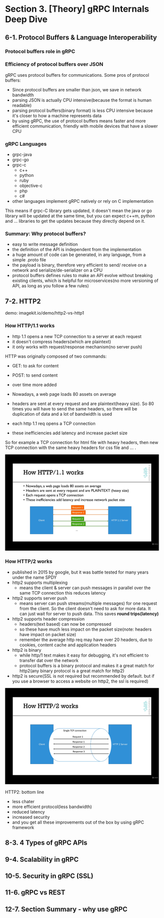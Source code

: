 # Section 3. [Theory] gRPC Internals Deep Dive

## 6-1. Protocol Buffers & Language Interoperability
### Protocol buffers role in gRPC

### Efficiency of protocol buffers over JSON
gRPC uses protocol buffers for communications. Some pros of protocol buffers:
- Since protocol buffers are smaller than json, we save in network bandwidth
- parsing JSON is actually CPU intensive(because the format is human readable)
- parsing protocol buffers(binary format) is less CPU intensive because it's closer to how a machine represents data
- by using gRPC, the use of protocol buffers means faster and more efficient communication, friendly with mobile devices that have a
slower CPU

### gRPC Languages
- grpc-java
- grpc-go
- grpc-c
    - c++
    - python
    - ruby
    - objective-c
    - php
    - c#
- other languages implement gRPC natively or rely on C implementation

This means if grpc-C library gets updated, it doesn't mean the java or go library will be updated at the same time, but you can expect c++m, python and ...
libraries to get the updates because they directly depend on it.

### Summary: Why protocol buffers?
- easy to write message definition
- the definition of the API is independent from the implementation
- a huge amount of code can be generated, in any language, from a simple .proto file
- the payload is binary, therefore very efficient to send/ receive on a network and serialize/de-serializer on a CPU
- protocol buffers defines rules to make an API evolve without breaking existing clients, which is helpful for microservices(no more versioning
of API, as long as you follow a few rules)

## 7-2. HTTP2
demo: imagekit.io/demo/http2-vs-http1

### How HTTP/1.1 works
- http 1.1 opens a new TCP connection to a server at each request 
- it doesn't compress headers(which are plaintext)
- it only works with request/response mechanism(no server push)

HTTP was originally composed of two commands:
- GET: to ask for content
- POST: to send content
- over time more added

- Nowadays, a web page loads 80 assets on average
- headers are sent at every request and are plaintext(heavy size). So 80 times you will have to send the same headers, so there will be duplication of data and
a lot of bandwidth is used
- each http 1.1 req opens a TCP connection
- these inefficiencies add latency and increase packet size

So for example a TCP connection for html file with heavy headers, then new TCP connection with the same heavy headers for css file and ... .

![](img/7-2-1.png)

### How HTTP/2 works
- published in 2015 by google, but it was battle tested for many years under the name SPDY
- http2 supports multiplexing
  - means the client & server can push messages in parallel over the same TCP connection this reduces latency
- http2 supports server push
  - means server can push streams(multiple messages) for one request from the client. So the client doesn't need to ask for more
  data. It can just wait for server to push data. This saves **round trips(latency)**
- http2 supports header compression
  - headers(text based) can now be compressed
  - so these have much less impact on the packet size(note: headers have impact on packet size)
  - remember the average http req may have over 20 headers, due to cookies, content cache and application headers
- http2 is binary
  - while http/1 text makes it easy for debugging, it's not efficient to transfer dat over the network
  - protocol buffers is a binary protocol and makes it a great match for http2(any binary protocol is a great match for http2)
- http2 is secure(SSL is not required but recommended by default. but if you use a browser to access a website on http2, the ssl is required)

![](img/7-2-2.png)

HTTP2: bottom line
- less chater
- more efficient protocol(less bandwidth)
- reduced latency
- increased security
- and you get all these improvements out of the box by using gRPC framework

## 8-3. 4 Types of gRPC APIs

## 9-4. Scalability in gRPC

## 10-5. Security in gRPC (SSL)

## 11-6. gRPC vs REST

## 12-7. Section Summary - why use gRPC